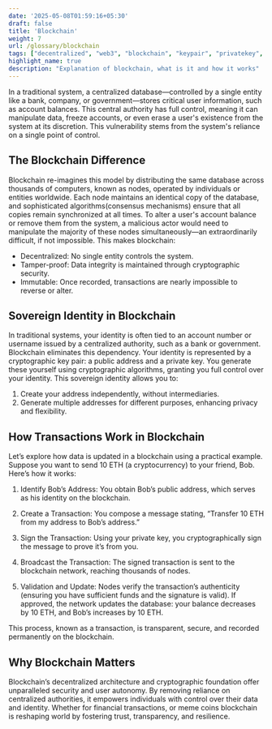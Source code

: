 ```yaml
---
date: '2025-05-08T01:59:16+05:30'
draft: false
title: 'Blockchain'
weight: 7
url: /glossary/blockchain
tags: ["decentralized", "web3", "blockchain", "keypair", "privatekey", "publickey", "wallet", "cryptography"]
highlight_name: true
description: "Explanation of blockchain, what is it and how it works"
---
```

In a traditional system, a centralized database—controlled by a single entity like a bank, company, or government—stores critical user information, such as account balances. This central authority has full control, meaning it can manipulate data, freeze accounts, or even erase a user's existence from the system at its discretion. This vulnerability stems from the system's reliance on a single point of control.

## The Blockchain Difference

Blockchain re-imagines this model by distributing the same database across thousands of computers, known as nodes, operated by individuals or entities worldwide. Each node maintains an identical copy of the database, and sophisticated algorithms(consensus mechanisms) ensure that all copies remain synchronized at all times. To alter a user's account balance or remove them from the system, a malicious actor would need to manipulate the majority of these nodes simultaneously—an extraordinarily difficult, if not impossible. This makes blockchain:


- Decentralized: No single entity controls the system.
- Tamper-proof: Data integrity is maintained through cryptographic security.
- Immutable: Once recorded, transactions are nearly impossible to reverse or alter.

##  Sovereign Identity in Blockchain

In traditional systems, your identity is often tied to an account number or username issued by a centralized authority, such as a bank or government. Blockchain eliminates this dependency. Your identity is represented by a cryptographic key pair: a public address and a private key. You generate these yourself using cryptographic algorithms, granting you full control over your identity. This sovereign identity allows you to:

1. Create your address independently, without intermediaries.
2. Generate multiple addresses for different purposes, enhancing privacy and flexibility.

## How Transactions Work in Blockchain

Let’s explore how data is updated in a blockchain using a practical example. Suppose you want to send 10 ETH (a cryptocurrency) to your friend, Bob. Here’s how it works:

1. Identify Bob’s Address: You obtain Bob’s public address, which serves as his identity on the blockchain.

2. Create a Transaction: You compose a message stating, “Transfer 10 ETH from my address to Bob’s address.”

3. Sign the Transaction: Using your private key, you cryptographically sign the message to prove it’s from you.

4. Broadcast the Transaction: The signed transaction is sent to the blockchain network, reaching thousands of nodes.

5. Validation and Update: Nodes verify the transaction’s authenticity (ensuring you have sufficient funds and the signature is valid). If approved, the network updates the database: your balance decreases by 10 ETH, and Bob’s increases by 10 ETH.

This process, known as a transaction, is transparent, secure, and recorded permanently on the blockchain.

## Why Blockchain Matters

Blockchain’s decentralized architecture and cryptographic foundation offer unparalleled security and user autonomy. By removing reliance on centralized authorities, it empowers individuals with control over their data and identity. Whether for financial transactions, or meme coins blockchain is reshaping world by fostering trust, transparency, and resilience.
